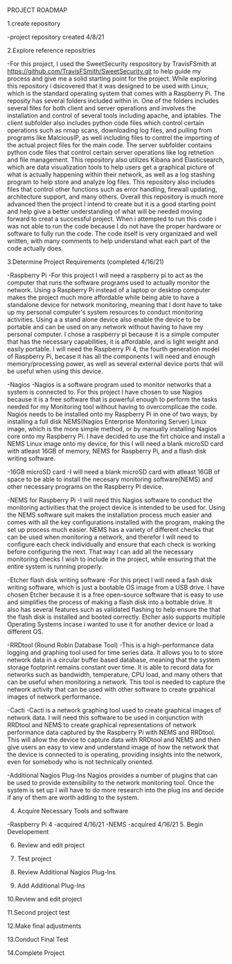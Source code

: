 PROJECT ROADMAP

1.create repository

  -project repository created 4/8/21
  
2.Explore reference repositries

   -For this project, I used the SweetSecurity respository by TravisFSmith at https://github.com/TravisFSmith/SweetSecurity.git to help guide my process and give me a solid    starting point for the project. While exploring this repository i dsicovered that it was designed to be used with Linux, which is the standard operating system that comes with a Raspberry Pi. The reposity has several folders included within in. One of the folders includes several files for both client and server operations and involves the installation and control of several tools including apache, and iptables. The client subfolder also includes python code files which control certain operations such as nmap scans, downloading log files, and pulling from programs like MalciousIP, as well including files to control the importing of the actual project files for the main code. The server subfolder contains python code files that control certain server operations like log retnetion and file management. This repository also utilizes Kibana and Elasticsearch, which are data visualization tools to help users get a graphical picture of what is actually happening within their network, as well as a log stashing program to help store and analyze log files. This repository also includes files that control other functions such as error handling, firewall updating, architecture support, and many others. Overall this repository is much more advanced then the project I intend to create but it is a good starting point and help give a better understanding of what will be needed moving forward to creat a successful project. When i attempted to run this code i was not able to run the code because I do not have the proper hardware or software to fully run the code. The code itself is very organizaed and well written, with many comments to help understand what each part of the code actually does.
  
3.Determine Project Requirements (completed 4/16/21)

  -Raspberry Pi
    -For this project I will need a raspberry pi to act as the computer that runs the software programs used to actually monitor the network. Using a Raspberry Pi instead of   a laptop or desktop computer makes the project much more affordable while being able to have a standalone device for network monitoring, meaning that I dont have to take up   my personal computer's system resources to conduct monitoring activities. Using a a stand alone device also enable the device to be portable and can be used on any network   without having to have my personal computer. I chose a raspberry pi because it is a simple computer that has the necessary capabilities, it is affordable, and is light       weight and easily portable. I will need the Raspberry Pi 4, the fourth generation model of Raspberry Pi, becase it has all the components I will need and enough               memory/processing power, as well as several external device ports that will be useful when using this device.
    
  -Nagios
    -Nagios is a software program used to monitor networks that a system is connected to. For this project I have chosen to use Nagios because it is a free software that is      powerful enough to perform the tasks needed for my Monitoring tool without having to overcomplicae the code. Nagios needs to be installed onto my Raspberry Pi in one of     two ways, by installing a full disk NEMS(Nagios Enterprise Monitoring Server) Linux image, which is the more simple method, or by manually installing Nagios core onto my     Raspberry Pi. I have decided to use the firt choice and install a NEMS Linux image onto my device, for this I will need a blank microSD card with atleast 16GB of memory,     NEMS for Raspberry Pi, and a flash disk writing software.
    
  -16GB microSD card
    -I will need a blank microSD card with atleast 16GB of space to be able to install the necesary monitoring software(NEMS) and other necessary programs on the Raspberry Pi    device.
    
  -NEMS for Raspberry Pi
    -I will need this Nagios software to conduct the monitoring activities that the project device is intended to be used for. Using the NEMS software suit makes the            installation process much easier and comes with all the key configurations installed with the program, making the set up process much easier. NEMS has a variety of            different checks that can be used when monitoring a network, and therefor I will need to configure each check individually and ensure that each check is working before        configuring the next. That way I can add all the necessary monitoring checks I wish to include in the project, while ensuring that the entire system is running properly. 
 
  -Etcher flash disk writing software
    -For this prject I will need a fash disk writing software, which is just a bootable OS image from a USB drive. I have chosen Etcher because it is a free open-source         software that is easy to use and simplifies the process of making a flash disk into a bottable drive. It also has several features such as validated flashing to help ensure   the that the flash disk is installed and booted correctly. Etcher aslo supports multiple Operating Systems incase i wanted to use it for another device or load a different   OS. 
  
  -RRDtool (Round Robin Database Tool)
    -This is a high-performance data logging and graphing tool used for time series data. It allows you to to store network data in a circular buffer based database, meaning   that the system storage footprint remains constant over time. It is able to record data for networks such as bandwidth, temperature, CPU load, and many others that can be     useful when monitoring a network. This tool is needed to capture the network activity that can be used with other software to create grpahical images of network               performance. 
  
  -Cacti
    -Cacti is a network graphing tool used to create graphical images of network data. I will need this software to be used in conjunction with RRDtool and NEMS to create       graphical representations of network performance data captured by the Raspberry Pi with NEMS and RRDtool. This will allow the device to capture data with RRDtool and NEMS     and then give users an easy to view and understand image of how the network that the device is connected to is operating, providing insights into the network, even for       somebody who is not technically oriented. 
   
  -Additional Nagios Plug-Ins
    Nagios provides a number of plugins that can be used to provide extensibility to the network monitoring tool. Once the system is set up I will have to do more research     into the plug ins and decide if any of them are worth adding to the system.

4. Acquire Necessary Tools and software

  -Raspberry Pi 4
    -acquired 4/16/21
  -NEMS
    -acquired 4/16/21
5. Begin Developement

6. Review and edit project

7. Test project

8. Review Additional Nagios Plug-Ins

9. Add Additional Plug-Ins

10.Review and edit project

11.Second project test

12.Make final adjustments

13.Conduct Final Test

14.Complete Project


